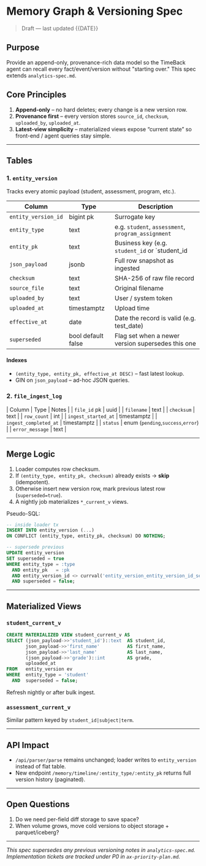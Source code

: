 # Memory Graph & Versioning Spec

> Draft — last updated {{DATE}}

## Purpose
Provide an append-only, provenance-rich data model so the TimeBack agent can recall every fact/event/version without "starting over."  This spec extends `analytics-spec.md`.

## Core Principles
1. **Append-only** – no hard deletes; every change is a new version row.
2. **Provenance first** – every version stores `source_id`, `checksum`, `uploaded_by`, `uploaded_at`.
3. **Latest-view simplicity** – materialized views expose “current state” so front-end / agent queries stay simple.

---

## Tables

### 1. `entity_version`
Tracks every atomic payload (student, assessment, program, etc.).

| Column | Type | Description |
|--------|------|-------------|
| `entity_version_id` | bigint pk | Surrogate key |
| `entity_type` | text | e.g. `student`, `assessment`, `program_assignment` |
| `entity_pk` | text | Business key (e.g. `student_id` or `student_id|subject|term`) |
| `json_payload` | jsonb | Full row snapshot as ingested |
| `checksum` | text | SHA-256 of raw file record |
| `source_file` | text | Original filename |
| `uploaded_by` | text | User / system token |
| `uploaded_at` | timestamptz | Upload time |
| `effective_at` | date | Date the record is valid (e.g. test_date) |
| `superseded` | bool default false | Flag set when a newer version supersedes this one |

#### Indexes
* `(entity_type, entity_pk, effective_at DESC)` – fast latest lookup.
* GIN on `json_payload` – ad-hoc JSON queries.

### 2. `file_ingest_log`
| Column | Type | Notes |
| `file_id` pk | uuid |
| `filename` | text |
| `checksum` | text |
| `row_count` | int |
| `ingest_started_at` | timestamptz |
| `ingest_completed_at` | timestamptz |
| `status` | enum (`pending`,`success`,`error`) |
| `error_message` | text |

---

## Merge Logic
1. Loader computes row checksum.
2. If `(entity_type, entity_pk, checksum)` already exists → **skip** (idempotent).
3. Otherwise insert new version row, mark previous latest row (`superseded=true`).
4. A nightly job materializes `*_current_v` views.

Pseudo-SQL:
```sql
-- inside loader tx
INSERT INTO entity_version (...)
ON CONFLICT (entity_type, entity_pk, checksum) DO NOTHING;

-- supersede previous
UPDATE entity_version
SET superseded = true
WHERE entity_type = :type
  AND entity_pk   = :pk
  AND entity_version_id <> currval('entity_version_entity_version_id_seq')
  AND superseded = false;
```

---

## Materialized Views
### `student_current_v`
```sql
CREATE MATERIALIZED VIEW student_current_v AS
SELECT (json_payload->>'student_id')::text  AS student_id,
       json_payload->>'first_name'          AS first_name,
       json_payload->>'last_name'           AS last_name,
       (json_payload->>'grade')::int        AS grade,
       uploaded_at
FROM   entity_version ev
WHERE  entity_type = 'student'
  AND  superseded = false;
```
Refresh nightly or after bulk ingest.

### `assessment_current_v`
Similar pattern keyed by `student_id|subject|term`.

---

## API Impact
* `/api/parser/parse` remains unchanged; loader writes to `entity_version` instead of flat table.
* New endpoint `/memory/timeline/:entity_type/:entity_pk` returns full version history (paginated).

---

## Open Questions
1. Do we need per-field diff storage to save space?
2. When volume grows, move cold versions to object storage + parquet/iceberg?

---

_This spec supersedes any previous versioning notes in `analytics-spec.md`.  Implementation tickets are tracked under P0 in `ax-priority-plan.md`._ 